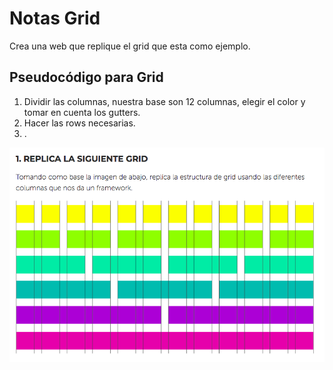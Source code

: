 # Notas Grid
Crea una web que replique el grid que esta como ejemplo.

## Pseudocódigo para Grid
1. Dividir las columnas, nuestra base son 12 columnas, elegir el color y tomar en cuenta los gutters.
2. Hacer las rows necesarias.
3. .

![Ejemplo a replicar](reto.png)

